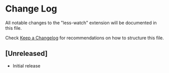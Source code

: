 # Change Log

All notable changes to the "less-watch" extension will be documented in this file.

Check [Keep a Changelog](http://keepachangelog.com/) for recommendations on how to structure this file.

## [Unreleased]

- Initial release